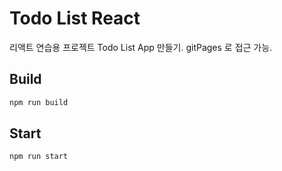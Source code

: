 # Todo List React
리액트 연습용 프로젝트 Todo List App 만들기.
gitPages 로 접근 가능.

## Build
```sh
npm run build
```

## Start
```sh
npm run start
```